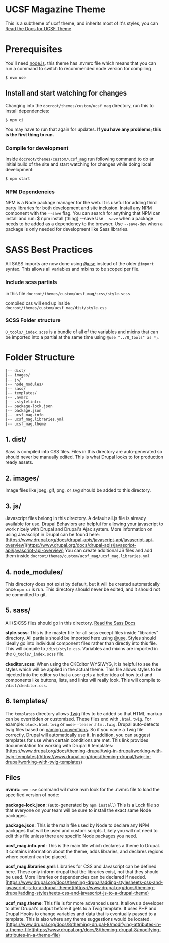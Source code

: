 # UCSF Magazine Theme
This is a subtheme of ucsf theme, and inherits most of it's styles, you can  [Read the Docs for UCSF Theme](./scss/README.md)

# Prerequisites
You'll need [node.js](http://nodejs.org).
this theme has .nvmrc file which means that you can run a command to switch to recommended node version for compiling
```
$ nvm use
```

## Install and start watching for changes
Changing into the `docroot/themes/custom/ucsf_mag` directory, run this to install
dependencies:
```
$ npm ci
```
You may have to run that again for updates. **If you have any problems; this is
the first thing to run.**

### Compile for development
Inside `docroot/themes/custom/ucsf_mag` run following command to do an initial build of the site and start watching for changes while doing
local development:
```
$ npm start
```

### NPM Dependencies
NPM is a Node package manager for the web. It is useful for adding third party
libraries for both development and site inclusion.
Install any [NPM](https://www.npmjs.com/) component with the `--save` flag. You
can search for anything that NPM can install and run:
    $ npm install {thing} --save
Use `--save` when a package needs to be added as a dependency to the browser.
Use `--save-dev` when a package is only needed for development like Sass
libraries.

# SASS Best Practices
All SASS imports are now done using [@use](https://sass-lang.com/documentation/at-rules/use)
instead of the older `@import` syntax. This allows all variables and mixins to
be scoped per file.

### Include scss partials
 in this file `docroot/themes/custom/ucsf_mag/scss/style.scss`

compiled css will end up inside
`docroot/themes/custom/ucsf_mag/dist/style.css`

### SCSS Folder structure
`O_tools/_index.scss` is a bundle of all of the variables and mixins that can be
imported into a partial at the same time using `@use "../0_tools" as *;`.

# Folder Structure
```
|-- dist/
|-- images/
|-- js/
|-- node_modules/
|-- sass/
|-- templates/
|-- .nvmrc
|-- .stylelintrc
|-- package-lock.json
|-- package.json
|-- ucsf_mag.info
|-- ucsf_mag.libraries.yml
|-- ucsf_mag.theme
```

## 1. dist/
Sass is compiled into CSS files. Files
in this directory are auto-generated so should never be manually edited. This is
what Drupal looks to for production ready assets.

## 2. images/
Image files like jpeg, gif, png, or svg should be added to this directory.

## 3. js/
Javascript files belong in this directory. A default all.js file is already
available for use. Drupal Behaviors are helpful for
allowing your javascript to work nicely with Drupal and Drupal's Ajax system.
More information on using Javascript in Drupal can be found here: [https://www.drupal.org/docs/drupal-apis/javascript-api/javascript-api-overview](https://www.drupal.org/docs/drupal-apis/javascript-api/javascript-api-overview)
You can create additional JS files and add them inside `docroot/themes/custom/ucsf_mag/ucsf_mag.libraries.yml`

## 4. node_modules/
This directory does not exist by default, but it will be created automatically
once `npm ci` is run. This directory should never be edited, and it should
not be committed to git.

## 5. sass/
All (S)CSS files should go in this directory.
[Read the Sass Docs](./scss/README.md)

**style.scss**: This is the master file for all scss except files inside "libraries" directory. All partials should be
imported here using [@use](https://sass-lang.com/documentation/at-rules/use).
Styles should ideally go into individual component files rather than directly
into this file. This will compile to `/dist/style.css`.
Variables and mixins are imported in the `O_tools/_index.scss`
file.

**ckeditor.scss**: When using the CKEditor WYSIWYG, it is helpful to see the styles
which will be applied in the actual theme. This file allows styles to be
injected into the editor so that a user gets a better idea of how text and
components like buttons, lists, and links will really look. This
will compile to `/dist/ckeditor.css`.

## 6. templates/
The `templates` directory allows [Twig](http://twig.sensiolabs.org/) files to be
added so that HTML markup can be overridden or customized. These files end with
`.html.twig`. For example: `block.html.twig` or `node--teaser.html.twig`.
Drupal auto-detects twig files based on [naming conventions](https://www.drupal.org/docs/8/theming/twig/twig-template-naming-conventions).
So if you name a Twig file correctly, Drupal will automatically use it.
In addition, you can suggest templates for use when certain conditions are met.
This link provides documentation for working with Drupal 9 templates:
[https://www.drupal.org/docs/theming-drupal/twig-in-drupal/working-with-twig-templates](https://www.drupal.org/docs/theming-drupal/twig-in-drupal/working-with-twig-templates)

## Files
**nvmrc**: `nvm use` command wil make nvm look for the .nvmrc file to load the specified version of node:

**package-lock.json**: (auto-generated by `npm install`) This is a Lock file so that everyone on your team will
be sure to install the exact same Node packages.

**package.json**: This is the main file used by Node to declare any NPM packages
that will be used and custom scripts. Likely you will not need to edit this
file unless there are specific Node packages you need.

**ucsf_mag.info.yml**: This is the main file which declares a theme to Drupal. It
contains information about the theme, adds libraries,
and declares regions where content can be placed.

**ucsf_mag.libraries.yml**: Libraries for CSS and Javascript can be defined here. These
only inform drupal that the libraries exist, not that they should be used.
More libraries or dependencies can be declared if needed.
[https://www.drupal.org/docs/theming-drupal/adding-stylesheets-css-and-javascript-js-to-a-drupal-theme](https://www.drupal.org/docs/theming-drupal/adding-stylesheets-css-and-javascript-js-to-a-drupal-theme)

**ucsf_mag.theme**: This file is for more advanced users. It allows a developer to
alter Drupal's output before it gets to a Twig template. It uses PHP and Drupal
Hooks to change variables and data that is eventually passed to a template. This
is also where any theme suggestions would be located.
[https://www.drupal.org/docs/8/theming-drupal-8/modifying-attributes-in-a-theme-file](https://www.drupal.org/docs/8/theming-drupal-8/modifying-attributes-in-a-theme-file)
